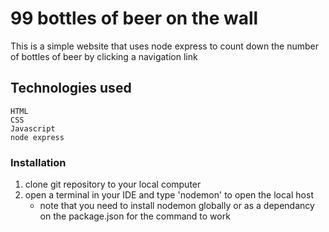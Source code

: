 # 99 bottles of beer on the wall
This is a simple website that uses node express to count down the number of bottles of beer by clicking a navigation link

## Technologies used
```
HTML
CSS
Javascript
node express
```

### Installation

1. clone git repository to your local computer
2. open a terminal in your IDE and type 'nodemon' to open the local host
    * note that you need to install nodemon globally or as a dependancy on the package.json for the command to work
